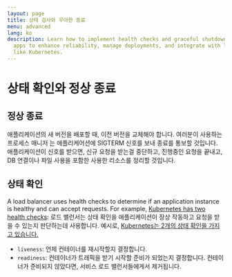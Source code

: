 ```yaml
---
layout: page
title: 상태 검사와 우아한 종료
menu: advanced
lang: ko
description: Learn how to implement health checks and graceful shutdown in Express
  apps to enhance reliability, manage deployments, and integrate with load balancers
  like Kubernetes.
---
```


# 상태 확인와 정상 종료

## 정상 종료

애플리케이션의 새 버전을 배포할 때, 이전 버전을 교체해야 합니다. 여러분이 사용하는 프로세스 매니저 는 애플리케어션에 SIGTERM 신호를 보내 종료를 통보할 것입니다. 애플리케이션이 신호를 받으면, 신규 요청을 받는걸 중단하고, 진행중인 요청을 끝내고, DB 연결이나 파일 사용을 포함한 사용한 리소스를 정리할 것입니다.

## 상태 확인

A load balancer uses health checks to determine if an application instance is healthy and can accept requests. For example, [Kubernetes has two health checks](https://kubernetes.io/docs/tasks/configure-pod-container/configure-liveness-readiness-probes/):
로드 밸런서는 상태 확인을 애플리케이션이 장상 작동하고 요청을 받을 수 있는지 판단하는데 사용합니다. 예시로, [Kubernetes는 2개의 상태 확인을 가지고 있습니다.](https://kubernetes.io/docs/tasks/configure-pod-container/configure-liveness-readiness-probes/)

* `liveness`: 언제 컨테이너를 재시작할지 결정합니다.
* `readiness`: 컨테이너가 트래픽을 받기 시작할 준비가 되었는지 결정합니다. 컨테이너가 준비되지 않았다면, 서비스 로드 밸런서들에게서 제거됩니다.

